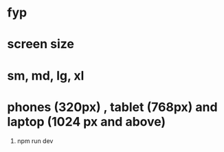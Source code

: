 # fyp

# screen size 
# sm, md, lg, xl
#  phones (320px) , tablet (768px) and laptop (1024 px and above)

1) npm run dev